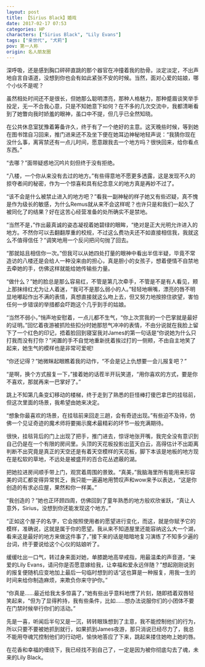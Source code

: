 ```yaml
---
layout: post
title: 【Sirius Black】婚戏
date: 2017-02-17 07:53
categories: HP
characters: ["Sirius Black", "Lily Evans"]
tags: ["亲世代", "犬莉"]
pov: 第一人称
origin: 名人朋友圈
---
```


深呼吸，还是感到胸口砰砰直跳的那个器官在冲撞着我的肋骨。淡定淡定，不出声地自言自语道，没想到你也会有如此紧张不安的时候。当然，面对心爱的姑娘，哪个小伙不是呢？

虽然相处时间还不是很长，但她那么聪明漂亮，那种人格魅力，那种蹙眉谈笑举手投足，无一不合我心意，只是不知她意下如何？在不多的几次交流中，我都清晰看到了她瞥向我时娇羞的眼神，虽口中不提，但几乎已全然知晓。

在公共休息室犹豫着筹备许久，终于有了一个绝好的主意。这天晚些时候，等到她在图书馆自习回来，推门进来还不及坐下便在她耳边神秘地轻声说：“我猜你现在没什么事，离宵禁还有一点儿时间，愿意跟我去一个地方吗？很快回来，给你看点东西。”

“去哪？”面带疑惑地沉吟片刻但终于没有拒绝。

“八楼，一个你从来没有去过的地方。”有些得意地不愿更多透露，这是发现不久的掠夺者间的秘密，作为一个惊喜和具有纪念意义的地方真是再妙不过了。

“该不会是什么被禁止进入的地方吧？”看我一副神秘的样子她又有些迟疑，真不愧是作为级长的敏感，为什么Remus就从来不会这样呢？也许只是和我们一起久了被同化了的结果？好在这苦心经营准备的处所确实不是禁地。

“当然不是，”作出最真诚的姿态凝视着她碧绿的眼眸，“绝对是正大光明允许进入的地方。不然你可以去翻翻厚重的校规，不过这么费功夫还不如直接相信我，我就这么不值得信任？”调笑地用一个反问把问句抛了回去。

“那就姑且相信你一次。”但我可以从她四处打量的眼神中看出半信半疑，毕竟不常造访的八楼还是会给人一种没来由的担心，真是胆小的女孩子，想着便情不自禁地去牵她的手，仿佛这样就能给她传输些力量。

“做什么？”她的脸总是那么容易红，不管是第几次牵手，不管是不是有人看见，颊上那抹绯红尤为让人着迷，“我可不是那么弱小的人。”轻轻地噘嘴，漂亮的唇不明显地嘟起作出不满的表情，真想直接就这么吻上去，但又努力地按捺住欲望，害怕任何一步错误的举措都会吓跑这个几乎到手的姑娘。

“当然不弱小，”悄声地安慰着，一点儿都不生气，“你上次赏我的一个巴掌就是最好的证明。”回忆着夜游被抓险些扣分时她那怒气冲冲的表情，不由分说就在我脸上留下了一个红色的印记，捂着脸回到寝室我对James的第一句话是“你说她为什么只打我而没有打你？”闲置的手不自觉地重新抚着挨过打的一侧颊，不由自主地笑了起来，她生气的模样也是非常可爱呢!

“你还记得？”她微眯起眼瞧着我的动作，“不会是记上仇想要一会儿报复吧？”

“是啊，换个方式报复一下，”接着她的话茬半开玩笑道，“用你喜欢的方式，要是你不喜欢，那就再来一巴掌好了。”

跳上不知第几条变幻移动的楼梯，终于走到了熟悉的巨怪棒打傻巴拿巴的挂毯前，但这次里面的场景，我希望由她来决定。

“想象你最喜欢的场景，在挂毯前来回走三趟，会有奇迹出现。”有些迫不及待，仿佛一个见证奇迹的魔术师将要揭示魔术最精彩的环节一般充满期待。

很快，挂毯背后的门上出现了把手，推门进去，惊讶地张开嘴，我完全没有意识到自己仍是在一个有限的房间里。头顶的天花板投影出蓝天白云，高得估计不出距离判断不出究竟是真正的天空还是有着天空模样的天花板，脚下本该是地板的地方现在是松软的草地，不远处是被盛开的百合花丛遮蔽的湖。

把她拉进房间顺手带上门，观赏着周围的景致。“真美，”我脑海里所有能用来形容美的词汇都变得异常贫乏，我只能一遍遍地用赞叹声和wow来予以表达，“这是你创造的有求必应屋，果然和你一样美。”

“我创造的？”她也正环顾四周，仿佛回到了童年熟悉的地方般欢欣雀跃，“真让人意外，Sirius，没想到你还能发现这个地方。”

“正如这个屋子的名字，它会按照使用者的愿望进行变化，而这，就是你赋予它的模样，准确说，这就是属于你的愿望。我从来不知道屋里还能容纳这么大一个湖，看来这是最好的地方来做这件事了，”接下来的话是暗暗地复习演练了不知多少遍的台词，终于要说给这个心仪的姑娘听了。

缓缓吐出一口气，转过身来面对她，单膝跪地高举戒指，用最温柔的声音道，“亲爱的Lily Evans，请问你是否愿意嫁给我，让幸福和爱永远伴随？”想起刚刚说到的报复便随机应变地加上最后一句临时想到的话“这也算是一种报复，用我一生的时间来给你制造麻烦，来欺负你来守护你。”

“你真是……最近给我太多惊喜了，”她有些出乎意料地愣了片刻，随即捂着双唇轻笑起来，“但为了显得矜持，我有些条件，比如……想办法说服你们的小团体不要在门禁时候举行你们的活动。”

先是一喜，听闻后半句又是一沉，转转眼珠想到了主意，我不能控制他们的行为，所以只要不要被她抓到就行，如果抓到James夜游，那只消说已经尽力了，我总不能用夺魂咒控制他们的行动吧，愉快地答应了下来，跳起来搂住她吻上她的唇。

在花香和幸福的缠绕下，我已经找不到自己了，一定是因为被你彻底勾去了魂，未来的Lily Black。

